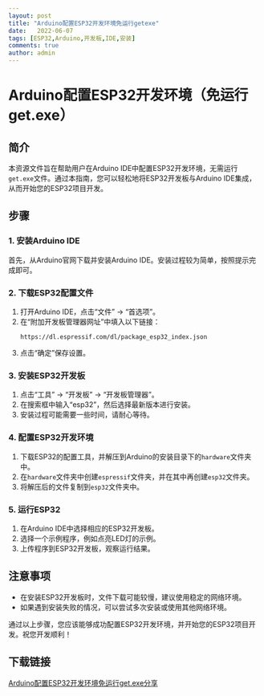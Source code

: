 ```yaml
---
layout: post
title: "Arduino配置ESP32开发环境免运行getexe"
date:   2022-06-07
tags: [ESP32,Arduino,开发板,IDE,安装]
comments: true
author: admin
---
```

# Arduino配置ESP32开发环境（免运行get.exe）

## 简介

本资源文件旨在帮助用户在Arduino IDE中配置ESP32开发环境，无需运行`get.exe`文件。通过本指南，您可以轻松地将ESP32开发板与Arduino IDE集成，从而开始您的ESP32项目开发。

## 步骤

### 1. 安装Arduino IDE

首先，从Arduino官网下载并安装Arduino IDE。安装过程较为简单，按照提示完成即可。

### 2. 下载ESP32配置文件

1. 打开Arduino IDE，点击“文件” -> “首选项”。
2. 在“附加开发板管理器网址”中填入以下链接：
   ```
   https://dl.espressif.com/dl/package_esp32_index.json
   ```
3. 点击“确定”保存设置。

### 3. 安装ESP32开发板

1. 点击“工具” -> “开发板” -> “开发板管理器”。
2. 在搜索框中输入“esp32”，然后选择最新版本进行安装。
3. 安装过程可能需要一些时间，请耐心等待。

### 4. 配置ESP32开发环境

1. 下载ESP32的配置工具，并解压到Arduino的安装目录下的`hardware`文件夹中。
2. 在`hardware`文件夹中创建`espressif`文件夹，并在其中再创建`esp32`文件夹。
3. 将解压后的文件复制到`esp32`文件夹中。

### 5. 运行ESP32

1. 在Arduino IDE中选择相应的ESP32开发板。
2. 选择一个示例程序，例如点亮LED灯的示例。
3. 上传程序到ESP32开发板，观察运行结果。

## 注意事项

- 在安装ESP32开发板时，文件下载可能较慢，建议使用稳定的网络环境。
- 如果遇到安装失败的情况，可以尝试多次安装或使用其他网络环境。

通过以上步骤，您应该能够成功配置ESP32开发环境，并开始您的ESP32项目开发。祝您开发顺利！

## 下载链接

[Arduino配置ESP32开发环境免运行get.exe分享](https://pan.quark.cn/s/f0fed8029d03)